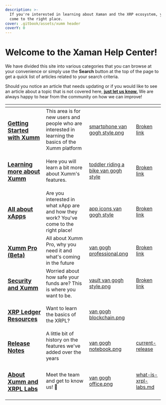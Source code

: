 ```yaml
---
description: >-
  If you're interested in learning about Xaman and the XRP ecosystem, you've
  come to the right place.
cover: .gitbook/assets/xumm header
coverY: 0
---
```


# Welcome to the Xaman Help Center!

We have divided this site into various categories that you can browse at your convenience or simply use the **Search** button at the top of the page to get a quick list of articles related to your search criteria.

Should you notice an article that needs updating or if you would like to see an article about a topic that is not covered here, [**just let us know.**](https://xumm.app/detect/xapp:xumm.support?ref=helpcenter) We are always happy to hear from the community on how we can improve!&#x20;

<table data-view="cards"><thead><tr><th></th><th></th><th data-hidden data-card-cover data-type="files"></th><th data-hidden data-card-target data-type="content-ref"></th></tr></thead><tbody><tr><td><h3><a href="broken-reference">Getting Started with Xumm</a></h3></td><td>This area is for new users and people who are interested in learning the basics of the Xumm platform</td><td><a href=".gitbook/assets/smartphone van gogh style.png">smartphone van gogh style.png</a></td><td><a href="broken-reference">Broken link</a></td></tr><tr><td><h3><a href="broken-reference">Learning more about Xumm</a></h3></td><td>Here you will learn a bit more about Xumm's features.</td><td><a href=".gitbook/assets/toddler riding a bike van gogh style">toddler riding a bike van gogh style</a></td><td><a href="broken-reference">Broken link</a></td></tr><tr><td><h3><a href="broken-reference">All about xApps</a></h3></td><td>Are you interested in what xApp are and how they work? You've come to the right place!</td><td><a href=".gitbook/assets/app icons van gogh style">app icons van gogh style</a></td><td><a href="broken-reference">Broken link</a></td></tr><tr><td><h3><a href="broken-reference">Xumm Pro (Beta)</a></h3></td><td>All about Xumm Pro, why you need it and what's coming in the future</td><td><a href=".gitbook/assets/van gogh professional.png">van gogh professional.png</a></td><td><a href="broken-reference">Broken link</a></td></tr><tr><td><h3><a href="broken-reference">Security and Xumm</a></h3></td><td>Worried about how safe your funds are? This is where you want to be.</td><td><a href=".gitbook/assets/vault  van gogh style.png">vault  van gogh style.png</a></td><td><a href="broken-reference">Broken link</a></td></tr><tr><td><h3><a href="broken-reference">XRP Ledger Resources</a></h3></td><td>Want to learn the basics of the XRPL?</td><td><a href=".gitbook/assets/van gogh blockchain.png">van gogh blockchain.png</a></td><td></td></tr><tr><td><h3><a href="broken-reference">Release Notes</a></h3></td><td>A little bit of history on the features we've added over the years</td><td><a href=".gitbook/assets/van gogh notebook.png">van gogh notebook.png</a></td><td><a href="release-notes/current-release/">current-release</a></td></tr><tr><td><h3><a href="broken-reference">About Xumm and XRPL Labs</a></h3></td><td>Meet the team and get to know us! 🤗</td><td><a href=".gitbook/assets/van gogh office.png">van gogh office.png</a></td><td><a href="about-xumm-and-xrpl-labs/what-is-xrpl-labs.md">what-is-xrpl-labs.md</a></td></tr></tbody></table>

###







